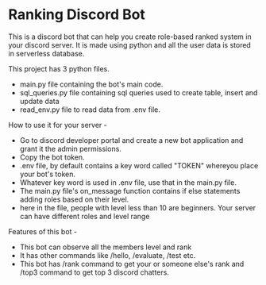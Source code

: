 # Ranking Discord Bot
This is a discord bot that can help you create role-based ranked system in your discord server. It is made using python and all the user data is stored in serverless database.

This project has 3 python files.
* main.py file containing the bot's main code.
* sql_queries.py file containing sql queries used to create table, insert and update data
* read_env.py file to read data from .env file.

How to use it for your server - 
* Go to discord developer portal and create a new bot application and grant it the admin permissions.
* Copy the bot token.
* .env file, by default contains a key word called "TOKEN" whereyou place your bot's token.
* Whatever key word is used in .env file, use that in the main.py file.
* The main.py file's on_message function contains if else statements adding roles based on their level.
* here in the file, people with level less than 10 are beginners. Your server can have different roles and level range

Features of this bot - 
* This bot can observe all the members level and rank
* It has other commands like /hello, /evaluate, /test etc.
* This bot has /rank command to get your or someone else's rank and /top3 command to get top 3 discord chatters.
